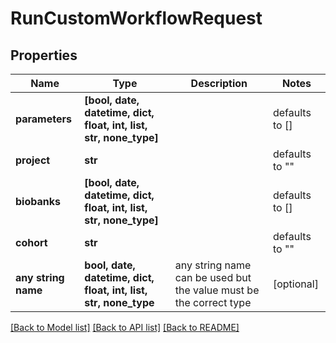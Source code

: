 # RunCustomWorkflowRequest


## Properties
Name | Type | Description | Notes
------------ | ------------- | ------------- | -------------
**parameters** | **[bool, date, datetime, dict, float, int, list, str, none_type]** |  | defaults to []
**project** | **str** |  | defaults to ""
**biobanks** | **[bool, date, datetime, dict, float, int, list, str, none_type]** |  | defaults to []
**cohort** | **str** |  | defaults to ""
**any string name** | **bool, date, datetime, dict, float, int, list, str, none_type** | any string name can be used but the value must be the correct type | [optional]

[[Back to Model list]](../README.md#documentation-for-models) [[Back to API list]](../README.md#documentation-for-api-endpoints) [[Back to README]](../README.md)



